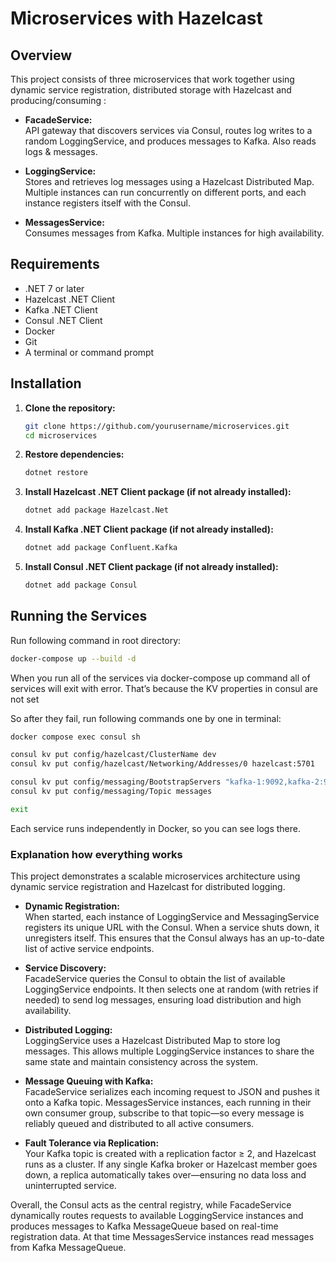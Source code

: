 # Microservices with Hazelcast

## Overview

This project consists of three microservices that work together using dynamic service registration, distributed storage with Hazelcast and producing/consuming :

- **FacadeService:**  
  API gateway that discovers services via Consul, routes log writes to a random LoggingService, and produces messages to Kafka. Also reads logs & messages.
  
- **LoggingService:**  
  Stores and retrieves log messages using a Hazelcast Distributed Map. Multiple instances can run concurrently on different ports, and each instance registers itself with the Consul.
  
- **MessagesService:**  
  Consumes messages from Kafka. Multiple instances for high availability.

## Requirements

- .NET 7 or later
- Hazelcast .NET Client
- Kafka .NET Client
- Consul .NET Client
- Docker
- Git
- A terminal or command prompt

## Installation

1. **Clone the repository:**

   ```bash
   git clone https://github.com/yourusername/microservices.git
   cd microservices
   ```

2. **Restore dependencies:**

   ```bash
   dotnet restore
   ```

3. **Install Hazelcast .NET Client package (if not already installed):**

   ```bash
   dotnet add package Hazelcast.Net
   ```

4. **Install Kafka .NET Client package (if not already installed):**

   ```bash
   dotnet add package Confluent.Kafka
   ```

5. **Install Consul .NET Client package (if not already installed):**

   ```bash
   dotnet add package Consul
   ```

## Running the Services

Run following command in root directory:

```bash
docker-compose up --build -d
```

When you run all of the services via docker-compose up command all of services will exit with error. That’s because the KV properties in consul are not set

So after they fail, run following commands one by one in terminal:

```bash
docker compose exec consul sh

consul kv put config/hazelcast/ClusterName dev
consul kv put config/hazelcast/Networking/Addresses/0 hazelcast:5701

consul kv put config/messaging/BootstrapServers "kafka-1:9092,kafka-2:9092,kafka-3:9092"
consul kv put config/messaging/Topic messages

exit
```

Each service runs independently in Docker, so you can see logs there.

### Explanation how everything works

This project demonstrates a scalable microservices architecture using dynamic service registration and Hazelcast for distributed logging.

- **Dynamic Registration:**  
  When started, each instance of LoggingService and MessagingService registers its unique URL with the Consul. When a service shuts down, it unregisters itself. This ensures that the Consul always has an up-to-date list of active service endpoints.

- **Service Discovery:**  
  FacadeService queries the Consul to obtain the list of available LoggingService endpoints. It then selects one at random (with retries if needed) to send log messages, ensuring load distribution and high availability.

- **Distributed Logging:**  
  LoggingService uses a Hazelcast Distributed Map to store log messages. This allows multiple LoggingService instances to share the same state and maintain consistency across the system.

- **Message Queuing with Kafka:**  
  FacadeService serializes each incoming request to JSON and pushes it onto a Kafka topic. MessagesService instances, each running in their own consumer group, subscribe to that topic—so every message is reliably queued and distributed to all active consumers.

- **Fault Tolerance via Replication:**  
  Your Kafka topic is created with a replication factor ≥ 2, and Hazelcast runs as a cluster. If any single Kafka broker or Hazelcast member goes down, a replica automatically takes over—ensuring no data loss and uninterrupted service.  

Overall, the Consul acts as the central registry, while FacadeService dynamically routes requests to available LoggingService instances and produces messages to Kafka MessageQueue based on real-time registration data. At that time MessagesService instances read messages from Kafka MessageQueue.